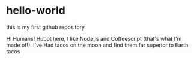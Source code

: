 # hello-world
this is my first github repository

Hi Humans!
Hubot here, I like Node.js and Coffeescript (that's what I'm made of!).
I've Had tacos on the moon and find them far superior to Earth tacos
